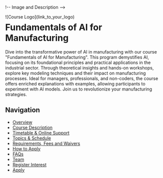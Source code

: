 !-- Image and Description -->
<div style="float:left; margin-right:20px;">
    ![Course Logo](link_to_your_logo)
</div>

# Fundamentals of AI for Manufacturing

Dive into the transformative power of AI in manufacturing with our course "Fundamentals of AI for Manufacturing". This program demystifies AI, focusing on its foundational principles and practical applications in the industrial sector. Through theoretical insights and hands-on workshops, explore key modeling techniques and their impact on manufacturing processes. Ideal for managers, professionals, and non-coders, the course offers enriched explanations with examples, allowing participants to experiment with AI models. Join us to revolutionize your manufacturing strategies.

## Navigation

- [Overview](overview.md)
- [Course Description](course-description.md)
- [Timetable & Online Support](timetable.md)
- [Topics & Schedule](topics-schedule.md)
- [Requirements, Fees and Waivers](requirements-fees-and-waivers.md)
- [How to Apply](how-to-apply.md)
- [FAQs](faqs.md)
- [Team](Team.md)
- [Register Interest](register-interest.md)
- [Apply](apply.md)
